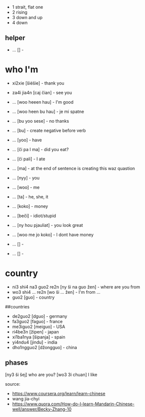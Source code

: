 * 1 strait, flat one
* 2 rising 
* 3 down and up 
* 4 down

## helper
* ... [] - 

# who I'm
* xi2xie [šiéšie] - thank you
* za4i jia4n [caj čian] - see you
* ... [woo heeen hau] - I'm good
* ... [woo heen bu hau] - je mi spatne
* ... [bu yoo sese] - no thanks
* ... [bu] - create negative before verb
* ... [yoo] - have
* ... [či pa l ma] - did you eat?
* ... [či pali] - I ate
* ... [ma] - at the end of sentence is creating this waz quastion

* ... [nyy] - you
* ... [woo] - me
* ... [ta] - he, she, it 
* ... [koko] - money
* ... [beči] - idiot/stupid
* ... [ny hou pjauliat] - you look great
* ... [woo me jo koko] - I dont have money
* ... [] - 
* ... [] - 

# country
* ni3 shi4 na3 guo2 re2n [ny ši na guo žen] -  where are you from
* wo3 shi4 ... re2n [wo ši ... žen] - I'm from ...
* guo2 [guo] - country

##countries

* de2guo2 [dguo] - germany
* fa3guo2 [faguo] - france
* me3iguo2 [meiguo] - USA
* ri4be3n [žipen] - japan
* xi1ba1nya [šipanja] - spain
* yi4ndu4 [jindu] - india
* dho1ngguo2 [džongguo] - china

## phases

[ny3 ši šej] who are you?
[wo3 3i chuan] I like


source: 
* https://www.coursera.org/learn/learn-chinese
* wang jia-chyi 
* https://www.quora.com/How-do-I-learn-Mandarin-Chinese-well/answer/Becky-Zhang-10
